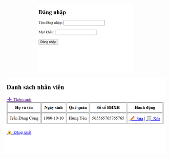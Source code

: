 <br>

<div align="center">
    <p align="center">
        <img src="login.png" alt="AIoTLab Logo" width="300"/>
        <br><br>
        <img src="form.png" alt="AIoTLab Logo" width="600"/>
    </p>
